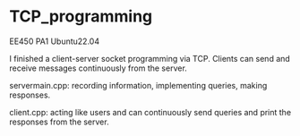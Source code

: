 # TCP_programming
EE450 PA1
Ubuntu22.04

I finished a client-server socket programming via TCP. Clients can send and receive messages continuously from the server.

servermain.cpp: recording information, implementing queries, making responses.

client.cpp: acting like users and can continuously send queries and print the responses from the server.
